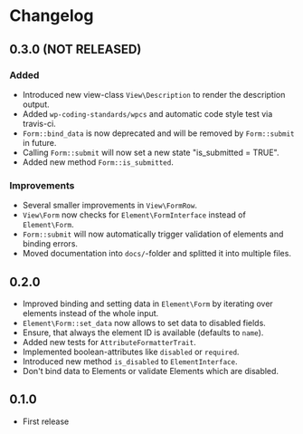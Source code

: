 # Changelog

## 0.3.0 (NOT RELEASED)

### Added
- Introduced new view-class `View\Description` to render the description output.
- Added `wp-coding-standards/wpcs` and automatic code style test via travis-ci.
- `Form::bind_data` is now deprecated and will be removed by `Form::submit` in future.
- Calling `Form::submit` will now set a new state "is_submitted = TRUE".
- Added new method `Form::is_submitted`.
 
### Improvements
- Several smaller improvements in `View\FormRow`.
- `View\Form` now checks for `Element\FormInterface` instead of `Element\Form`.
- `Form::submit` will now automatically trigger validation of elements and binding errors.
- Moved documentation into `docs/`-folder and splitted it into multiple files.

## 0.2.0
- Improved binding and setting data in `Element\Form` by iterating over elements instead of the whole input.
- `Element\Form::set_data` now allows to set data to disabled fields.
- Ensure, that always the element ID is available (defaults to `name`).
- Added new tests for `AttributeFormatterTrait`.
- Implemented boolean-attributes like `disabled` or `required`.
- Introduced new method `is_disabled` to `ElementInterface`.
- Don't bind data to Elements or validate Elements which are disabled. 

## 0.1.0
- First release
